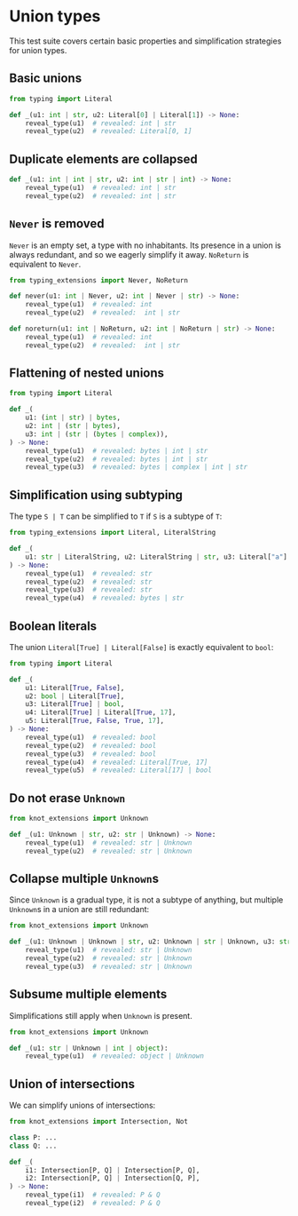 # Union types

This test suite covers certain basic properties and simplification strategies for union types.

## Basic unions

```py
from typing import Literal

def _(u1: int | str, u2: Literal[0] | Literal[1]) -> None:
    reveal_type(u1)  # revealed: int | str
    reveal_type(u2)  # revealed: Literal[0, 1]
```

## Duplicate elements are collapsed

```py
def _(u1: int | int | str, u2: int | str | int) -> None:
    reveal_type(u1)  # revealed: int | str
    reveal_type(u2)  # revealed: int | str
```

## `Never` is removed

`Never` is an empty set, a type with no inhabitants. Its presence in a union is always redundant,
and so we eagerly simplify it away. `NoReturn` is equivalent to `Never`.

```py
from typing_extensions import Never, NoReturn

def never(u1: int | Never, u2: int | Never | str) -> None:
    reveal_type(u1)  # revealed: int
    reveal_type(u2)  # revealed:  int | str

def noreturn(u1: int | NoReturn, u2: int | NoReturn | str) -> None:
    reveal_type(u1)  # revealed: int
    reveal_type(u2)  # revealed:  int | str
```

## Flattening of nested unions

```py
from typing import Literal

def _(
    u1: (int | str) | bytes,
    u2: int | (str | bytes),
    u3: int | (str | (bytes | complex)),
) -> None:
    reveal_type(u1)  # revealed: bytes | int | str
    reveal_type(u2)  # revealed: bytes | int | str
    reveal_type(u3)  # revealed: bytes | complex | int | str
```

## Simplification using subtyping

The type `S | T` can be simplified to `T` if `S` is a subtype of `T`:

```py
from typing_extensions import Literal, LiteralString

def _(
    u1: str | LiteralString, u2: LiteralString | str, u3: Literal["a"] | str | LiteralString, u4: str | bytes | LiteralString
) -> None:
    reveal_type(u1)  # revealed: str
    reveal_type(u2)  # revealed: str
    reveal_type(u3)  # revealed: str
    reveal_type(u4)  # revealed: bytes | str
```

## Boolean literals

The union `Literal[True] | Literal[False]` is exactly equivalent to `bool`:

```py
from typing import Literal

def _(
    u1: Literal[True, False],
    u2: bool | Literal[True],
    u3: Literal[True] | bool,
    u4: Literal[True] | Literal[True, 17],
    u5: Literal[True, False, True, 17],
) -> None:
    reveal_type(u1)  # revealed: bool
    reveal_type(u2)  # revealed: bool
    reveal_type(u3)  # revealed: bool
    reveal_type(u4)  # revealed: Literal[True, 17]
    reveal_type(u5)  # revealed: Literal[17] | bool
```

## Do not erase `Unknown`

```py
from knot_extensions import Unknown

def _(u1: Unknown | str, u2: str | Unknown) -> None:
    reveal_type(u1)  # revealed: str | Unknown
    reveal_type(u2)  # revealed: str | Unknown
```

## Collapse multiple `Unknown`s

Since `Unknown` is a gradual type, it is not a subtype of anything, but multiple `Unknown`s in a
union are still redundant:

```py
from knot_extensions import Unknown

def _(u1: Unknown | Unknown | str, u2: Unknown | str | Unknown, u3: str | Unknown | Unknown) -> None:
    reveal_type(u1)  # revealed: str | Unknown
    reveal_type(u2)  # revealed: str | Unknown
    reveal_type(u3)  # revealed: str | Unknown
```

## Subsume multiple elements

Simplifications still apply when `Unknown` is present.

```py
from knot_extensions import Unknown

def _(u1: str | Unknown | int | object):
    reveal_type(u1)  # revealed: object | Unknown
```

## Union of intersections

We can simplify unions of intersections:

```py
from knot_extensions import Intersection, Not

class P: ...
class Q: ...

def _(
    i1: Intersection[P, Q] | Intersection[P, Q],
    i2: Intersection[P, Q] | Intersection[Q, P],
) -> None:
    reveal_type(i1)  # revealed: P & Q
    reveal_type(i2)  # revealed: P & Q
```

